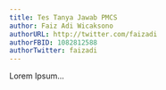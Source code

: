 ```yaml
---
title: Tes Tanya Jawab PMCS
author: Faiz Adi Wicaksono
authorURL: http://twitter.com/faizadi
authorFBID: 1082812588
authorTwitter: faizadi
---
```

Lorem Ipsum...